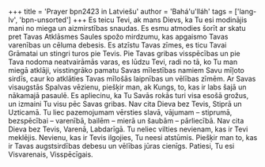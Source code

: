 +++
title = 'Prayer bpn2423 in Latviešu'
author = 'Bahá'u'lláh'
tags = ['lang-lv', 'bpn-unsorted']
+++
Es teicu Tevi, ak mans Dievs, ka Tu esi modinājis mani no miega un aizmirstības snaudas. Es esmu atmodies šorīt ar skatu pret Tavas Atklāsmes Saules spožo mirdzumu, kas apgaismo Tavas varenības un cēluma debesis. Es atzīstu Tavas zīmes, es ticu Tavai Grāmatai un stingri turos pie Tevis.
Pie Tavas gribas visspēcības un pie Tava nodoma neatvairāmās varas, es lūdzu Tevi, radi no tā, ko Tu man miegā atklāji, visstingrāko pamatu Savas mīlestības namiem Savu mīļoto sirdīs, caur ko atklāties Tavas mīlošās laipnības un vēlības zīmēm.
Ar Savas visaugstās Spalvas vēzienu, piešķir man, ak Kungs, to, kas ir labs šajā un nākamajā pasaulē. Es apliecinu, ka Tu Savās rokās turi visa esošā grožus, un izmaini Tu visu pēc Savas gribas. Nav cita Dieva bez Tevis, Stiprā un Uzticamā.
Tu liec pazemojumam vērsties slavā, vājumam – stiprumā, bezspēcībai – varenībā, bailēm – mierā un šaubām – pārliecībā. Nav cita Dieva bez Tevis, Varenā, Labdarīgā.
Tu neliec vilties nevienam, kas ir Tevi meklējis. Nevienu, kas ir Tevis ilgojies, Tu neesi atstūmis. Piešķir man to, kas ir Tavas augstsirdības debesu un vēlības jūras cienīgs. Patiesi, Tu esi Visvarenais, Visspēcīgais.
